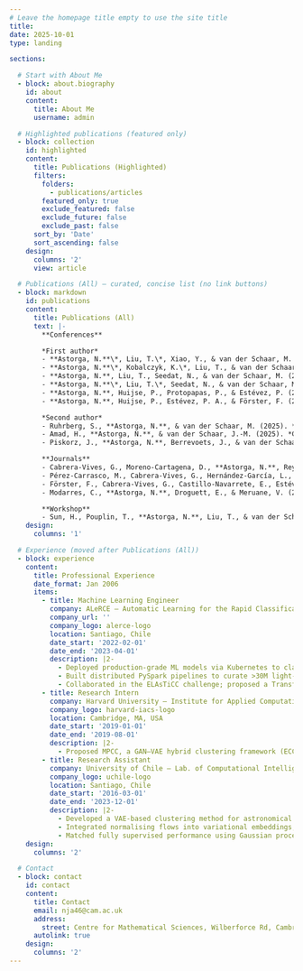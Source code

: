 ```yaml
---
# Leave the homepage title empty to use the site title
title:
date: 2025-10-01
type: landing

sections:

  # Start with About Me
  - block: about.biography
    id: about
    content:
      title: About Me
      username: admin

  # Highlighted publications (featured only)
  - block: collection
    id: highlighted
    content:
      title: Publications (Highlighted)
      filters:
        folders:
          - publications/articles
        featured_only: true
        exclude_featured: false
        exclude_future: false
        exclude_past: false
      sort_by: 'Date'
      sort_ascending: false
    design:
      columns: '2'
      view: article

  # Publications (All) — curated, concise list (no link buttons)
  - block: markdown
    id: publications
    content:
      title: Publications (All)
      text: |-
        **Conferences**

        *First author*
        - **Astorga, N.**\*, Liu, T.\*, Xiao, Y., & van der Schaar, M. (2025). *Auto‑formulation of Mathematical Optimisation Models Using Large Language Models*. In **Proceedings of the 42nd International Conference on Machine Learning (ICML)**. *Equal contribution.*
        - **Astorga, N.**\*, Kobalczyk, K.\*, Liu, T., & van der Schaar, M. (2025). *Active Task Disambiguation with Large Language Models*. In **Proceedings of the 13th International Conference on Learning Representations (ICLR, Spotlight)**. *Equal contribution.*
        - **Astorga, N.**, Liu, T., Seedat, N., & van der Schaar, M. (2024). *Active Learning with LLMs for Partially Observed and Cost‑Aware Scenarios*. In **Advances in Neural Information Processing Systems (NeurIPS)**.
        - **Astorga, N.**\*, Liu, T.\*, Seedat, N., & van der Schaar, M. (2024). *Large Language Models to Enhance Bayesian Optimisation*. In **Proceedings of the 12th International Conference on Learning Representations (ICLR)**. *Equal contribution.*
        - **Astorga, N.**, Huijse, P., Protopapas, P., & Estévez, P. (2020). *MPCC: Matching Priors and Conditionals for Clustering*. In **European Conference on Computer Vision (ECCV)**, Glasgow.
        - **Astorga, N.**, Huijse, P., Estévez, P. A., & Förster, F. (2018). *Clustering of Astronomical Transient Candidates Using Deep Variational Embedding*. In **International Joint Conference on Neural Networks (IJCNN)**, Rio de Janeiro.

        *Second author*
        - Ruhrberg, S., **Astorga, N.**, & van der Schaar, M. (2025). *Timely Clinical Diagnosis through Active Test Selection*. In **Advances in Neural Information Processing Systems (NeurIPS)**.
        - Amad, H., **Astorga, N.**, & van der Schaar, J.-M. (2025). *Continuously Updating Digital Twins Using Large Language Models*. In **Proceedings of the 28th International Conference on Artificial Intelligence and Statistics (AISTATS)**.
        - Piskorz, J., **Astorga, N.**, Berrevoets, J., & van der Schaar, M. (2025). *Active Feature Acquisition for Personalised Treatment Assignment*. In **Proceedings of the 42nd International Conference on Machine Learning (ICML)**.

        **Journals**
        - Cabrera‑Vives, G., Moreno‑Cartagena, D., **Astorga, N.**, Reyes‑Jainaga, I., *et al.* (2024). *ATAT: Astronomical Transformer for Time Series and Tabular Data*. **Astronomy & Astrophysics**.
        - Pérez‑Carrasco, M., Cabrera‑Vives, G., Hernández‑García, L., Förster, F., **Astorga, N.**, *et al.* (2023). *Alert Classification for the ALeRCE Broker System: The Anomaly Detector*. **The Astronomical Journal**.
        - Förster, F., Cabrera‑Vives, G., Castillo‑Navarrete, E., Estévez, P. A., **Astorga, N.**, *et al.* (2021). *The Automatic Learning for the Rapid Classification of Events (ALeRCE) Alert Broker*. **The Astronomical Journal**.
        - Modarres, C., **Astorga, N.**, Droguett, E., & Meruane, V. (2018). *Convolutional Neural Networks for Automated Damage Recognition and Damage Type Identification*. **Structural Control and Health Monitoring**.

        **Workshop**
        - Sun, H., Pouplin, T., **Astorga, N.**, Liu, T., & van der Schaar, M. (2024). *Improving LLM Generation with Inverse and Forward Alignment: Reward Modelling, Prompting, Fine‑Tuning, and Inference‑Time Optimisation*. **NeurIPS 2024 Workshop on System‑2 Reasoning at Scale**.
    design:
      columns: '1'

  # Experience (moved after Publications (All))
  - block: experience
    content:
      title: Professional Experience
      date_format: Jan 2006
      items:
        - title: Machine Learning Engineer
          company: ALeRCE – Automatic Learning for the Rapid Classification of Events
          company_url: ''
          company_logo: alerce-logo
          location: Santiago, Chile
          date_start: '2022-02-01'
          date_end: '2023-04-01'
          description: |2-
            - Deployed production‑grade ML models via Kubernetes to classify LSST astronomical alerts in real time.
            - Built distributed PySpark pipelines to curate >30M light‑curve observations from multiple catalogues.
            - Collaborated in the ELAsTiCC challenge; proposed a Transformer‑based model for tabular/time‑series data; work accepted at *Astronomy & Astrophysics*.
        - title: Research Intern
          company: Harvard University — Institute for Applied Computational Science
          company_logo: harvard-iacs-logo
          location: Cambridge, MA, USA
          date_start: '2019-01-01'
          date_end: '2019-08-01'
          description: |2-
            - Proposed MPCC, a GAN–VAE hybrid clustering framework (ECCV 2020) leveraging forward KL divergence and extending BigGAN.
        - title: Research Assistant
          company: University of Chile — Lab. of Computational Intelligence
          company_logo: uchile-logo
          location: Santiago, Chile
          date_start: '2016-03-01'
          date_end: '2023-12-01'
          description: |2-
            - Developed a VAE‑based clustering method for astronomical transient detection (IJCNN 2018).
            - Integrated normalising flows into variational embeddings, improving ELBO by ≥10%.
            - Matched fully supervised performance using Gaussian processes in a semi‑supervised setting with only 10% labeled data.
    design:
      columns: '2'

  # Contact
  - block: contact
    id: contact
    content:
      title: Contact
      email: nja46@cam.ac.uk
      address:
        street: Centre for Mathematical Sciences, Wilberforce Rd, Cambridge, CB3 0WA
      autolink: true
    design:
      columns: '2'
---
```

